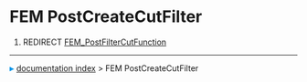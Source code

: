 # FEM PostCreateCutFilter
1.  REDIRECT [FEM\_PostFilterCutFunction](FEM_PostFilterCutFunction.md)



---
![](images/Right_arrow.png) [documentation index](../README.md) > FEM PostCreateCutFilter

